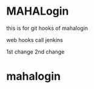 # MAHALogin
this is for git hooks  of mahalogin

web hooks call jenkins

1st change
2nd change










# mahalogin
